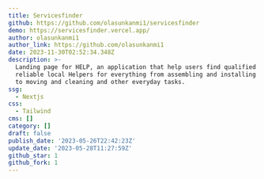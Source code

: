 ```yaml
---
title: Servicesfinder
github: https://github.com/olasunkanmi1/servicesfinder
demo: https://servicesfinder.vercel.app/
author: olasunkanmi1
author_link: https://github.com/olasunkanmi1
date: 2023-11-30T02:52:34.348Z
description: >-
  Landing page for HELP, an application that help users find qualified and
  reliable local Helpers for everything from assembling and installing furniture
  to moving and cleaning and other everyday tasks.
ssg:
  - Nextjs
css:
  - Tailwind
cms: []
category: []
draft: false
publish_date: '2023-05-26T22:42:23Z'
update_date: '2023-05-28T11:27:59Z'
github_star: 1
github_fork: 1
---
```

